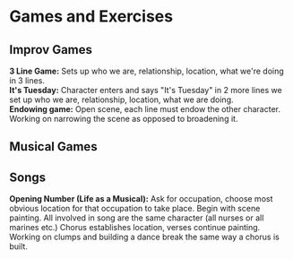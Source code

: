 # Games and Exercises

## Improv Games
**3 Line Game:** Sets up who we are, relationship, location, what we're doing in 3 lines.  
**It's Tuesday:** Character enters and says "It's Tuesday" in 2 more lines we set up who we are, relationship, location, what we are doing.  
**Endowing game:** Open scene, each line must endow the other character. Working on narrowing the scene as opposed to broadening it.

## Musical Games

## Songs
**Opening Number (Life as a Musical):** Ask for occupation, choose most obvious location for that occupation to take place. Begin with scene painting. All involved in song are the same character (all nurses or all marines etc.) Chorus establishes location, verses continue painting. Working on clumps and building a dance break the same way a chorus is built.



